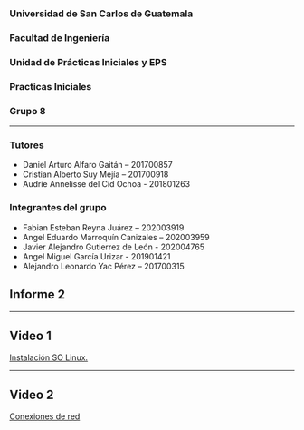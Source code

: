 ### Universidad de San Carlos de Guatemala
### Facultad de Ingeniería
### Unidad de Prácticas Iniciales y EPS
### Practicas Iniciales
### Grupo 8
___
### Tutores
- Daniel Arturo Alfaro Gaitán – 201700857
- Cristian Alberto Suy Mejía – 201700918
- Audrie Annelisse del Cid Ochoa - 201801263

### Integrantes del grupo
- Fabian Esteban Reyna Juárez – 202003919
- Angel Eduardo Marroquín Canizales – 202003959
- Javier Alejandro Gutierrez de León - 202004765
- Angel Miguel García Urizar - 201901421
- Alejandro Leonardo Yac Pérez – 201700315

## Informe 2


___
## Video 1
[Instalación SO Linux.](https://drive.google.com/file/d/1IzziJl2AsE50pl8ONgNdEhBazmhDr9qT/view?usp=sharing) 
___

## Video 2 
[Conexiones de red](https://drive.google.com/file/d/1yZhnvwkkPpsWtQgqRJpRyqZm3iIlo6g5/view?usp=sharing)




